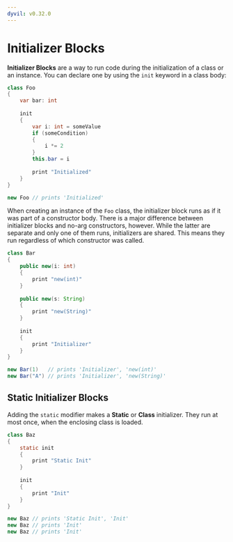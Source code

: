 ```yaml
---
dyvil: v0.32.0
---
```


# Initializer Blocks

**Initializer Blocks** are a way to run code during the initialization of a class or an instance. You can declare one by using the `init` keyword in a class body:

```java
class Foo
{
    var bar: int
    
    init
    {
        var i: int = someValue
        if (someCondition)
        {
            i *= 2
        }
        this.bar = i
        
        print "Initialized"
    }
}

new Foo // prints 'Initialized'
```

When creating an instance of the `Foo` class, the initializer block runs as if it was part of a constructor body. There is a major difference between initializer blocks and no-arg constructors, however. While the latter are separate and only one of them runs, initializers are shared. This means they run regardless of which constructor was called.

```java
class Bar
{
    public new(i: int)
    {
        print "new(int)"
    }
    
    public new(s: String)
    {
        print "new(String)"
    }
    
    init
    {
        print "Initializer"
    }
}

new Bar(1)   // prints 'Initializer', 'new(int)'
new Bar("A") // prints 'Initializer', 'new(String)'
```

## Static Initializer Blocks

Adding the `static` modifier makes a **Static** or **Class** initializer. They run at most once, when the enclosing class is loaded.

```java
class Baz
{
    static init
    {
        print "Static Init"
    }
    
    init
    {
        print "Init"
    }
}

new Baz // prints 'Static Init', 'Init'
new Baz // prints 'Init'
new Baz // prints 'Init'
```
